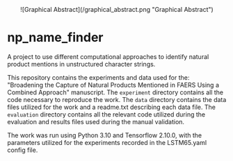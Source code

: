 <div align="center">
  ![Graphical Abstract](/graphical_abstract.png "Graphical Abstract")
</div>

# np_name_finder

A project to use different computational approaches to identify natural product mentions in unstructured character strings.

This repository contains the experiments and data used for the: "Broadening the Capture of Natural Products Mentioned in FAERS Using a Combined Approach" manuscript. The `experiment` directory contains all the code necessary to reproduce the work. The `data` directory contains the data files utilized for the work and a readme.txt describing each data file. The `evaluation` directory contains all the relevant code utilized during the evaluation and results files used during the manual validation.

The work was run using Python 3.10 and Tensorflow 2.10.0, with the parameters utilized for the experiments recorded in the LSTM65.yaml config file.
